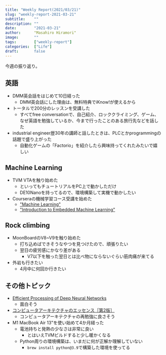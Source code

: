 ```yaml
---
title: "Weekly Report(2021/03/21)"
slug: "weekly-report-2021-03-21"
subtitle:    ""
description: ""
date:        "2021-03-21"
author:      "Masahiro Hiramori"
image:       ""
tags:        ["weekly-report"]
categories:  ["Life"]
draft:       false
---
```


今週の振り返り。

## 英語

- DMM英会話をはじめて10日経った
  - DMM英会話にした理由は、無料特典でiKnow!が使えるから
- トータルで200分のレッスンを受講した
  - すべてfree conversationで、自己紹介、ロッククライミング、ゲーム、なぜ英語を勉強しているか、今まで行ったことのある旅行先などを話した
- industrial engineer歴30年の講師と話したときは、PLCとかprogrammingの話題で盛り上がった
  - 自動化ゲームの「Factorio」を紹介したら興味持ってくれたみたいで嬉しい

## Machine Learning

- TVM VTAを触り始めた
  - といってもチュートリアルをPC上で動かしただけ
  - DE10Nanoを持ってるので、環境構築して実機で動かしたい
- Courseraの機械学習コース受講を始めた
  - ["Machine Learning"](https://www.coursera.org/learn/machine-learning/home/welcome)
  - ["Introduction to Embedded Machine Learning"](https://www.coursera.org/learn/introduction-to-embedded-machine-learning/home/welcome)

## Rock climbing

- MoonBoardのV8~V9を触り始めた
  - 打ち込めばできそうなやつを見つけたので、頑張りたい
  - 翌日の疲労感にかなり差がある
    - V7以下を触った翌日とは比べ物にならないぐらい筋肉痛が来てる
- 外岩も行きたい
  - 4月中に何回か行きたい

## その他トピック

- [Efficient Processing of Deep Neural Networks](https://www.amazon.co.jp/dp/B08J3XJC26)
  - 面白そう
- [コンピュータアーキテクチャのエッセンス［第2版］](https://www.amazon.co.jp/dp/B08DXYZQF6)
  - コンピュータアーキテクチャの再勉強に良さそう
- M1 MacBook Air 13"を使い始めて4か月経った
  - 電池持ちと発熱の少なさは非常に良い
    - とはいえTVMビルドすると少し暖かくなる
  - Python周りの環境構築は、いまだに何が正解か理解していない
    - `brew install python@3.9`で構築した環境を使ってる
